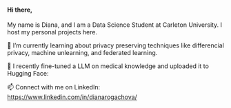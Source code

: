 #### Hi there, 
My name is Diana, and I am a Data Science Student at Carleton University. I host my personal projects here.

📘 I’m currently learning about privacy preserving techniques like differencial privacy, machine unlearning, and federated learning.   

🩻 I recently fine-tuned a LLM on medical knowledge and uploaded it to Hugging Face:  

📫 Connect with me on LinkedIn: https://www.linkedin.com/in/dianarogachova/
